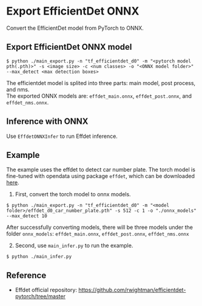 # Export EfficientDet ONNX

Convert the EfficientDet model from PyTorch to ONNX.

## Export EfficientDet ONNX model

```=shell
$ python ./main_export.py -n "tf_efficientdet_d0" -m "<pytorch model pth(.pth)>" -s <image size> -c <num classes> -o "<ONNX model folder>" --max_detect <max detection boxes>
```

The efficientdet model is splited into three parts: main model, post process, and nms.   
The exported ONNX models are: `effdet_main.onnx`, `effdet_post.onnx`, and `effdet_nms.onnx`.


## Inference with ONNX
Use `EffdetONNXInfer` to run Effdet inference.

## Example
The example uses the effdet to detect car number plate. The torch model is fine-tuned with opendata using package `effdet`, which can be downloaded [here](https://huggingface.co/doriskao/effdet_d0_car_number_plate).

1. First, convert the torch model to onnx models.

```=shell
$ python ./main_export.py -n "tf_efficientdet_d0" -m "<model folder>/effdet_d0_car_number_plate.pth" -s 512 -c 1 -o "./onnx_models" --max_detect 10
```

After successfully converting models, there will be three models under the folder `onnx_models`: `effdet_main.onnx`, `effdet_post.onnx`, `effdet_nms.onnx`

2. Second, use `main_infer.py` to run the example.

```=shell
$ python ./main_infer.py
```


## Reference
- Effdet official repository: https://github.com/rwightman/efficientdet-pytorch/tree/master
